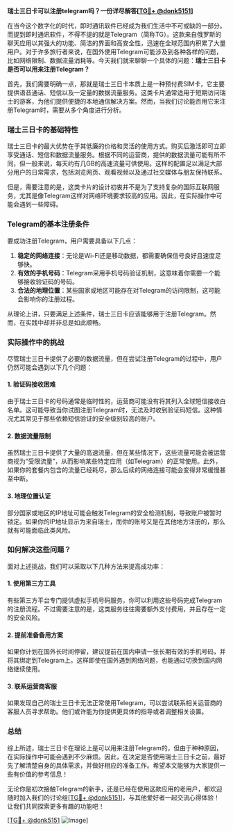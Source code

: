 **瑞士三日卡可以注册telegram吗？一份详尽解答[[TG💪+ @donk5151](https://t.me/s/donk5151)]**

在当今这个数字化的时代，即时通讯软件已经成为我们生活中不可或缺的一部分。而提到即时通讯软件，不得不提的就是Telegram（简称TG）。这款来自俄罗斯的聊天应用以其强大的功能、简洁的界面和高安全性，迅速在全球范围内积累了大量用户。对于许多旅行者来说，在国外使用Telegram可能涉及到各种各样的问题，比如网络限制、数据流量消耗等。今天我们就来聊聊一个具体的问题：**瑞士三日卡是否可以用来注册Telegram？**

首先，我们需要明确一点，那就是瑞士三日卡本质上是一种预付费SIM卡，它主要提供语音通话、短信以及一定量的数据流量服务。这类卡片通常适用于短期访问瑞士的游客，为他们提供便捷的本地通信解决方案。然而，当我们讨论能否用它来注册Telegram时，需要从多个角度进行分析。

### 瑞士三日卡的基础特性

瑞士三日卡的最大优势在于其低廉的价格和灵活的使用方式。购买后激活即可立即享受通话、短信和数据流量服务。根据不同的运营商，提供的数据流量可能有所不同，但一般来说，每天约有几GB的高速流量可供使用。这样的配置足以满足大部分用户的日常需求，包括浏览网页、观看视频以及通过社交媒体与朋友保持联系。

但是，需要注意的是，这类卡片的设计初衷并不是为了支持复杂的国际互联网服务，尤其是像Telegram这样对网络环境要求较高的应用。因此，在实际操作中可能会遇到一些障碍。

### Telegram的基本注册条件

要成功注册Telegram，用户需要具备以下几点：

1. **稳定的网络连接**：无论是Wi-Fi还是移动数据，都需要确保信号良好且速度足够快。
2. **有效的手机号码**：Telegram采用手机号码验证机制，这意味着你需要一个能够接收验证码的号码。
3. **合法的地理位置**：某些国家或地区可能存在对Telegram的访问限制，这可能会影响你的注册过程。

从理论上讲，只要满足上述条件，瑞士三日卡应该能够用于注册Telegram。然而，在实践中却并非总是如此顺畅。

### 实际操作中的挑战

尽管瑞士三日卡提供了必要的数据流量，但在尝试注册Telegram的过程中，用户仍然可能会遇到以下几个问题：

#### 1. 验证码接收困难

由于瑞士三日卡的号码通常是临时性的，运营商可能没有将其列入全球短信接收白名单。这可能导致当你试图注册Telegram时，无法及时收到验证码短信。这种情况尤其常见于那些依赖短信验证的安全级别较高的账户。

#### 2. 数据流量限制

虽然瑞士三日卡提供了大量的高速流量，但在某些情况下，这些流量可能会被运营商视为“受限流量”，从而影响某些特定应用（如Telegram）的正常使用。此外，如果你的套餐内包含的流量已经耗尽，那么后续的网络连接可能会变得非常缓慢甚至中断。

#### 3. 地理位置认证

部分国家或地区的IP地址可能会触发Telegram的安全检测机制，导致账户被暂时锁定。如果你的IP地址显示为来自瑞士，而你的账号又是在其他地方注册的，那么就有可能面临此类风险。

### 如何解决这些问题？

面对上述挑战，我们可以采取以下几种方法来提高成功率：

#### 1. 使用第三方工具

有些第三方平台专门提供虚拟手机号码服务，你可以利用这些号码完成Telegram的注册流程。不过需要注意的是，这类服务往往需要额外支付费用，并且存在一定的安全风险。

#### 2. 提前准备备用方案

如果你计划在国外长时间停留，建议提前在国内申请一张长期有效的手机号码，并将其绑定到Telegram上。这样即使在国外遇到网络问题，也能通过切换到国内网络继续使用。

#### 3. 联系运营商客服

如果发现自己的瑞士三日卡无法正常使用Telegram，可以尝试联系相关运营商的客服人员寻求帮助。他们或许能为你提供更具体的指导或者调整相关设置。

### 总结

综上所述，瑞士三日卡在理论上是可以用来注册Telegram的，但由于种种原因，在实际操作中可能会遇到不少麻烦。因此，在决定是否使用瑞士三日卡之前，最好先了解清楚自身的具体需求，并做好相应的准备工作。希望本文能够为大家提供一些有价值的参考信息！

无论你是初次接触Telegram的新手，还是已经在使用这款应用的老用户，都欢迎随时加入我们的讨论组[[TG💪+ @donk5151](https://t.me/s/donk5151)]，与其他爱好者一起交流心得体验！让我们共同探索更多有趣的功能吧！

[[TG💪+ @donk5151](https://t.me/s/donk5151) ![Image](https://i.postimg.cc/rwNCRYN7/Snipaste-2025-04-30-17-27-05.png)]